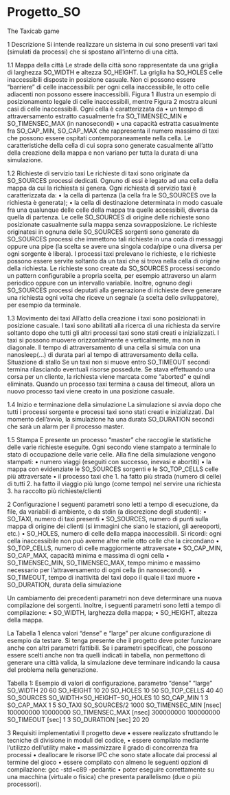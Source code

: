 # Progetto_SO
The Taxicab game

1 Descrizione
  Si intende realizzare un sistema in cui sono presenti vari taxi (simulati da processi) che si spostano all’interno di una città.
  
1.1 Mappa della città
  Le strade della città sono rappresentate da una griglia di larghezza SO_WIDTH e altezza SO_HEIGHT. La griglia ha SO_HOLES celle inaccessibili disposte in           posizione casuale. Non ci possono essere “barriere” di celle inaccessibili:
    per ogni cella inaccessibile, le otto celle adiacenti non possono essere inaccessibili. Figura 1 illustra un esempio di posizionamento legale di celle               inaccessibili, mentre Figura 2 mostra alcuni casi di celle inaccessibili.
Ogni cella è caratterizzata da
  • un tempo di attraversamento estratto casualmente fra SO_TIMENSEC_MIN e SO_TIMENSEC_MAX (in nanosecondi)
  • una capacità estratta casualmente fra SO_CAP_MIN, SO_CAP_MAX che rappresenta il numero massimo di taxi che possono essere ospitati contemporaneamente nella         cella.
Le caratteristiche della cella di cui sopra sono generate casualmente all’atto della creazione della mappa e non variano per tutta la durata di una simulazione.


1.2 Richieste di servizio taxi
   Le richieste di taxi sono originate da SO_SOURCES processi dedicati. Ognuno di essi è legato ad una cella della mappa da cui la richiesta si genera. Ogni          richiesta di servizio taxi è caratterizzata da:
      • la cella di partenza (la cella fra le SO_SOURCES ove la richiesta è generata);
      • la cella di destinazione determinata in modo casuale fra una qualunque delle celle della mappa tra quelle accessibili, diversa da quella di partenza.
   Le celle SO_SOURCES di origine delle richieste sono posizionate casualmente sulla mappa senza sovrapposizione.
   Le richieste originatesi in ognuna delle SO_SOURCES sorgenti sono generate da SO_SOURCES processi che immettono tali richieste in una coda di messaggi oppure una    pipe (la scelta se avere una singola coda/pipe o una diversa per ogni sorgente è libera). I processi taxi prelevano le richieste, e le richieste possono essere    servite soltanto da un taxi che si trova nella cella di origine della richiesta.
   Le richieste sono create da SO_SOURCES processi secondo un pattern configurabile a propria scelta, per esempio attraverso un alarm periodico oppure con un          intervallo variabile. Inoltre, ognuno degli SO_SOURCES processi deputati alla generazione di richieste deve generare una richiesta ogni volta che riceve un          segnale (a scelta dello sviluppatore), per esempio da terminale.
   
1.3 Movimento dei taxi
  All’atto della creazione i taxi sono posizionati in posizione casuale. I taxi sono abilitati alla ricerca di una richiesta da servire soltanto dopo che tutti gli   altri processi taxi sono stati creati e inizializzati.
  I taxi si possono muovere orizzontalmente e verticalmente, ma non in diagonale. Il tempo di attraversamento di una cella si simula con una nanosleep(...) di         durata pari al tempo di attraversamento della cella.
  Situazione di stallo Se un taxi non si muove entro SO_TIMEOUT secondi termina rilasciando eventuali risorse possedute. Se stava effettuando una corsa per un         cliente, la richiesta viene marcata come “aborted” e quindi eliminata. Quando un processo taxi termina a causa del timeout, allora un nuovo processo taxi viene     creato in una posizione casuale.
  
1.4 Inizio e terminazione della simulazione
  La simulazione si avvia dopo che tutti i processi sorgente e processi taxi sono stati creati e inizializzati. Dal momento dell’avvio, la simulazione ha una durata   SO_DURATION secondi che sarà un alarm per il processo master.


1.5 Stampa
  E presente un processo “master” che raccoglie le statistiche delle varie richieste eseguite. Ogni secondo viene stampato a terminale lo stato di occupazione delle   varie celle.
  Alla fine della simulazione vengono stampati:
      • numero viaggi (eseguiti con successo, inevasi e abortiti)
      • la mappa con evidenziate le SO_SOURCES sorgenti e le SO_TOP_CELLS celle più attraversate
      • il processo taxi che
          1. ha fatto più strada (numero di celle) di tutti
          2. ha fatto il viaggio più lungo (come tempo) nel servire una richiesta
          3. ha raccolto più richieste/clienti
          
2 Configurazione
  I seguenti parametri sono letti a tempo di esecuzione, da file, da variabili di ambiente, o da stdin (a discrezione degli studenti):
      • SO_TAXI, numero di taxi presenti
      • SO_SOURCES, numero di punti sulla mappa di origine dei clienti (si immagini che siano le stazioni, gli aereoporti, etc.)
      • SO_HOLES, numero di celle della mappa inaccessibili. Si ricordi: ogni cella inaccessibile non può averne altre nelle otto celle che la circondano
      • SO_TOP_CELLS, numero di celle maggiormente attraversate
      • SO_CAP_MIN, SO_CAP_MAX, capacità minima e massima di ogni cella
      • SO_TIMENSEC_MIN, SO_TIMENSEC_MAX, tempo minimo e massimo necessario per l’attraversamento di ogni cella (in nanosecondi).
      • SO_TIMEOUT, tempo di inattività del taxi dopo il quale il taxi muore
      • SO_DURATION, durata della simulazione

  Un cambiamento dei precedenti parametri non deve determinare una nuova compilazione dei sorgenti.
  Inoltre, i seguenti parametri sono letti a tempo di compilazione:
      • SO_WIDTH, larghezza della mappa;
      • SO_HEIGHT, altezza della mappa.
      
  La Tabella 1 elenca valori “dense” e “large” per alcune configurazione di esempio da testare. Si tenga presente che il progetto deve poter funzionare anche con     altri parametri fattibili. Se i parametri specificati, che possono essere scelti anche non tra quelli indicati in tabella, non permettono di generare una città      valida, la simulazione deve terminare indicando la causa del problema nella generazione.


  Tabella 1: Esempio di valori di configurazione.
  parametro “dense” “large”
        SO_WIDTH 20 60
        SO_HEIGHT 10 20
        SO_HOLES 10 50
        SO_TOP_CELLS 40 40
        SO_SOURCES SO_WIDTH×SO_HEIGHT−SO_HOLES 10
        SO_CAP_MIN 1 3
        SO_CAP_MAX 1 5
        SO_TAXI SO_SOURCES/2 1000
        SO_TIMENSEC_MIN [nsec] 100000000 10000000
        SO_TIMENSEC_MAX [nsec] 300000000 100000000
        SO_TIMEOUT [sec] 1 3
        SO_DURATION [sec] 20 20
        

3 Requisiti implementativi
  Il progetto deve
      • essere realizzato sfruttando le tecniche di divisione in moduli del codice,
      • essere compilato mediante l’utilizzo dell’utility make
      • massimizzare il grado di concorrenza fra processi
      • deallocare le risorse IPC che sono state allocate dai processi al termine del gioco
      • essere compilato con almeno le seguenti opzioni di compilazione: gcc -std=c89 -pedantic
      • poter eseguire correttamente su una macchina (virtuale o fisica) che presenta parallelismo (due o più processori).
